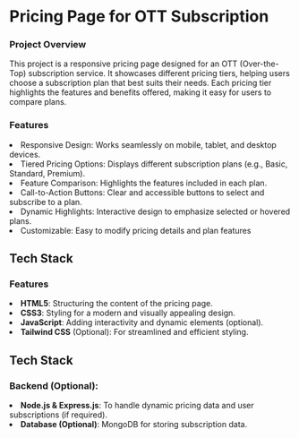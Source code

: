 
<h1>Pricing Page for OTT Subscription</h1>
<h3>Project Overview</h3>
This project is a responsive pricing page designed for an OTT (Over-the-Top) subscription service. It showcases different pricing tiers, helping users choose a subscription plan that best suits their needs. Each pricing tier highlights the features and benefits offered, making it easy for users to compare plans.
<br>
<h3>Features</h3>
<li>Responsive Design: Works seamlessly on mobile, tablet, and desktop devices.</li>
<li>Tiered Pricing Options: Displays different subscription plans (e.g., Basic, Standard, Premium).</li>
<li>Feature Comparison: Highlights the features included in each plan.</li>
<li>Call-to-Action Buttons: Clear and accessible buttons to select and subscribe to a plan.</li>
<li>Dynamic Highlights: Interactive design to emphasize selected or hovered plans.</li>
<li>Customizable: Easy to modify pricing details and plan features</li>
<h2>
Tech Stack
</h2>
<h3>Features</h3>
<li><h4 style="display:inline">HTML5</h4>:  Structuring the content of the pricing page.</li>
<li><h4 style="display:inline">CSS3</h4>: Styling for a modern and visually appealing design.</li>
<li><h4 style="display:inline">JavaScript</h4>: Adding interactivity and dynamic elements (optional).</li>
<li><h4 style="display:inline">Tailwind CSS</h4> (Optional): For streamlined and efficient styling.</li>
<h2>
Tech Stack
</h2>
<h3>Backend (Optional):</h3>
<li><h4 style="display:inline">Node.js & Express.js</h4>: To handle dynamic pricing data and user subscriptions (if required).</li>
<li><h4 style="display:inline">Database (Optional)</h4>: MongoDB for storing subscription data.
</li>



